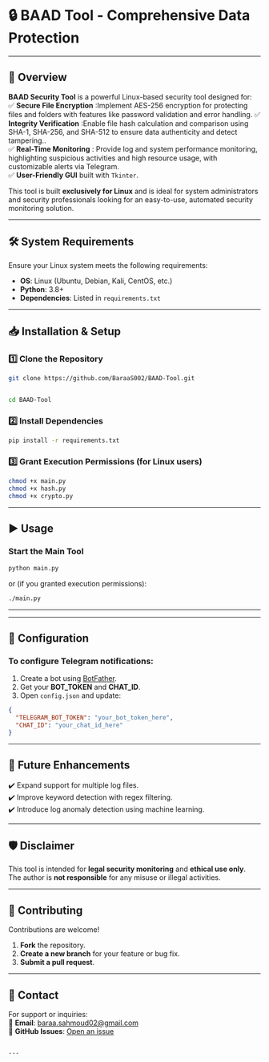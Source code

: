 # 🔒 BAAD Tool - Comprehensive Data Protection  


---


## 📌 Overview  
**BAAD Security Tool** is a powerful Linux-based security tool designed for:  
✅ **Secure File Encryption** :Implement AES-256 encryption for protecting files and folders with 
features like password validation and error handling.
✅ **Integrity Verification** :Enable file hash calculation and comparison using SHA-1, SHA-256, 
and SHA-512 to ensure data authenticity and detect tampering..  
✅ **Real-Time Monitoring** : Provide log and system performance monitoring, highlighting 
suspicious activities and high resource usage, with customizable alerts via Telegram.  
✅ **User-Friendly GUI** built with `Tkinter`.  

This tool is built **exclusively for Linux** and is ideal for system administrators and security professionals looking for an easy-to-use, automated security monitoring solution.  

---

## 🛠️ System Requirements  
Ensure your Linux system meets the following requirements:  
- **OS**: Linux (Ubuntu, Debian, Kali, CentOS, etc.)  
- **Python**: 3.8+  
- **Dependencies**: Listed in `requirements.txt`  

---

## 📥 Installation & Setup  

### 1️⃣ **Clone the Repository**  
```bash
git clone https://github.com/BaraaS002/BAAD-Tool.git
```
```bash

cd BAAD-Tool

```
### 2️⃣ **Install Dependencies**  
```bash
pip install -r requirements.txt
```

### 3️⃣ **Grant Execution Permissions (for Linux users)**  
```bash
chmod +x main.py
chmod +x hash.py
chmod +x crypto.py
```

---

## ▶️ Usage  

### **Start the Main Tool**  
```bash
python main.py
```
or (if you granted execution permissions):  
```bash
./main.py
```



---



---

## 🔧 Configuration  

### **To configure Telegram notifications:**  
1. Create a bot using [BotFather](https://t.me/botfather).  
2. Get your **BOT_TOKEN** and **CHAT_ID**.  
3. Open `config.json` and update:  
```json
{
  "TELEGRAM_BOT_TOKEN": "your_bot_token_here",
  "CHAT_ID": "your_chat_id_here"
}
```

---

## 🚀 Future Enhancements  
✔️ Expand support for multiple log files.  
✔️ Improve keyword detection with regex filtering.  
✔️ Introduce log anomaly detection using machine learning.  


---

## 🛡️ Disclaimer  
This tool is intended for **legal security monitoring** and **ethical use only**.  
The author is **not responsible** for any misuse or illegal activities.  

---

## 🤝 Contributing  
Contributions are welcome!  
1. **Fork** the repository.  
2. **Create a new branch** for your feature or bug fix.  
3. **Submit a pull request**.  

---

## 📧 Contact  
For support or inquiries:  
📩 **Email**: baraa.sahmoud02@gmail.com  
🔗 **GitHub Issues**: [Open an issue](https://github.com/BaraaS002/BAAD-Tool/issues)  
```

---

